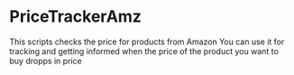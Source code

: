 # PriceTrackerAmz

This scripts checks the price for products from Amazon
You can use it for tracking and getting informed when  the price of the product you want to buy dropps in price  

